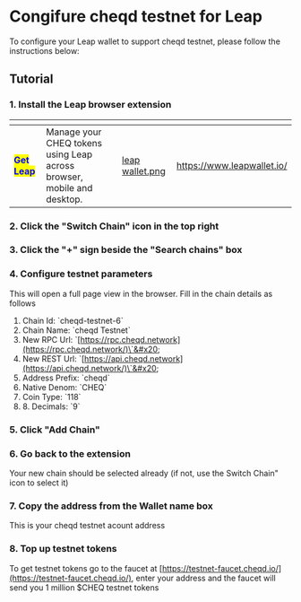 # Congifure cheqd testnet for Leap

To configure your Leap wallet to support cheqd testnet, please follow the instructions below:

## Tutorial

### 1. Install the Leap browser extension

<table data-card-size="large" data-view="cards"><thead><tr><th></th><th></th><th data-hidden data-card-cover data-type="files"></th><th data-hidden data-card-target data-type="content-ref"></th></tr></thead><tbody><tr><td><mark style="color:blue;"><strong>Get Leap</strong></mark></td><td>Manage your CHEQ tokens using Leap across browser, mobile and desktop.</td><td><a href="../../../.gitbook/assets/leap wallet.png">leap wallet.png</a></td><td><a href="https://www.leapwallet.io/">https://www.leapwallet.io/</a></td></tr></tbody></table>

### 2. Click the "Switch Chain" icon in the top right&#x20;

### 3. Click the "+" sign beside the "Search chains" box&#x20;

### 4. Configure testnet parameters

This will open a full page view in the browser. Fill in the chain details as follows&#x20;

1. Chain Id: \`cheqd-testnet-6\`&#x20;
2. Chain Name: \`cheqd Testnet\`&#x20;
3. New RPC Url: \`[https://rpc.cheqd.network](https://rpc.cheqd.network/)\`&#x20;
4. New REST Url: \`[https://api.cheqd.network](https://api.cheqd.network/)\`&#x20;
5. Address Prefix: \`cheqd\`&#x20;
6. Native Denom: \`CHEQ\`&#x20;
7. Coin Type: \`118\`&#x20;
8. 8\. Decimals: \`9\`&#x20;

### 5. Click "Add Chain"&#x20;

### 6. Go back to the extension&#x20;

Your new chain should be selected already (if not, use the Switch Chain" icon to select it)&#x20;

### 7. Copy the address from the Wallet name box

This is your cheqd testnet acount address

### 8. Top up testnet tokens

To get testnet tokens go to the faucet at [https://testnet-faucet.cheqd.io/](https://testnet-faucet.cheqd.io/), enter your address and the faucet will send you 1 million $CHEQ testnet tokens
